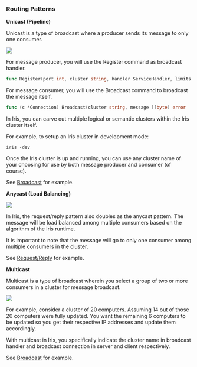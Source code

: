 <script>
  (function(i,s,o,g,r,a,m){i['GoogleAnalyticsObject']=r;i[r]=i[r]||function(){
  (i[r].q=i[r].q||[]).push(arguments)},i[r].l=1*new Date();a=s.createElement(o),
  m=s.getElementsByTagName(o)[0];a.async=1;a.src=g;m.parentNode.insertBefore(a,m)
  })(window,document,'script','//www.google-analytics.com/analytics.js','ga');

  ga('create', 'UA-71257746-1', 'auto');
  ga('send', 'pageview');

</script>

### Routing Patterns

**Unicast (Pipeline)**

Unicast is a type of broadcast where a producer sends its message to only one consumer.

<img src="https://itjumpstart.files.wordpress.com/2016/02/320px-unicast-svg.png">

For message producer, you will use the Register command as broadcast handler.

```go
func Register(port int, cluster string, handler ServiceHandler, limits *ServiceLimits) (*Service, error)
```

For message consumer, you will use the Broadcast command to broadcast the message itself.

```go
func (c *Connection) Broadcast(cluster string, message []byte) error
```

In Iris, you can carve out multiple logical or semantic clusters within the Iris cluster itself.

For example, to setup an Iris cluster in development mode:

```
iris -dev
```

Once the Iris cluster is up and running, you can use any cluster name of your choosing for use by both message producer and consumer (of course).

See <a href="https://github.com/IrisMQ/book/blob/master/principles/broadcast.md">Broadcast</a> for example.

**Anycast (Load Balancing)**

<img src="https://itjumpstart.files.wordpress.com/2016/02/320px-anycast-svg.png">

In Iris, the request/reply pattern also doubles as the anycast pattern. The message will be load balanced among multiple consumers based on
the algorithm of the Iris runtime.

It is important to note that the message will go to only one consumer among multiple consumers in the cluster.

See <a href="https://github.com/IrisMQ/book/blob/master/principles/requestreply.md">Request/Reply</a> for example.


**Multicast**

Multicast is a type of broadcast wherein you select a group of two or more consumers in a cluster for message broadcast.

<img src="https://itjumpstart.files.wordpress.com/2016/02/320px-multicast-svg.png">

For example, consider a cluster of 20 computers. Assuming 14 out of those 20 computers were fully updated. You want the remaining 6 computers
to be updated so you get their respective IP addresses and update them accordingly.

With multicast in Iris, you specifically indicate the cluster name in broadcast handler and broadcast connection in server and client respectively.

See <a href="https://github.com/IrisMQ/book/blob/master/principles/broadcast.md">Broadcast</a> for example.
